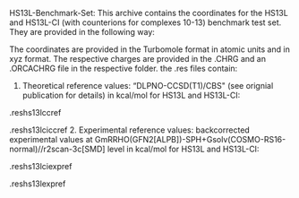 HS13L-Benchmark-Set:
This archive contains the coordinates for the HS13L and HS13L-CI (with counterions for complexes 10-13) benchmark test set. 
They are provided in the following way:

The coordinates are provided in the Turbomole format in atomic units and in xyz format.
The respective charges are provided in the .CHRG and an .ORCACHRG file in the respective folder.
the .res files contain: 
1. Theoretical reference values:  “DLPNO-CCSD(T1)/CBS" (see orignial publication for details) in kcal/mol 
for HS13L and HS13L-CI:

.reshs13lccref

.reshs13lciccref
2. Experimental reference values:   backcorrected experimental values at GmRRHO(GFN2[ALPB])-SPH+Gsolv(COSMO-RS16-normal)//r2scan-3c[SMD] level in kcal/mol
for HS13L and HS13L-CI:

.reshs13lciexpref

.reshs13lexpref
